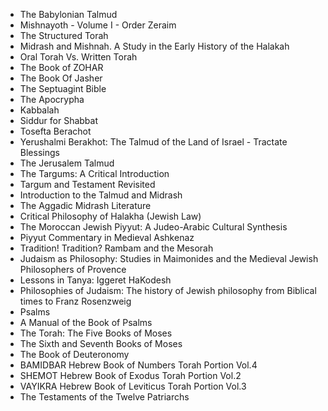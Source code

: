 <ul>
                                <li><a target="_blank" href="https://github.com/manjunath5496/Jewish-Sacred-Texts/blob/master/jst(1).pdf" style="text-decoration:none;">The Babylonian Talmud </a></li>
                                <li><a target="_blank" href="https://github.com/manjunath5496/Jewish-Sacred-Texts/blob/master/jst(2).pdf" style="text-decoration:none;">Mishnayoth - Volume I - Order Zeraim</a></li>
                                <li><a target="_blank" href="https://github.com/manjunath5496/Jewish-Sacred-Texts/blob/master/jst(3).pdf" style="text-decoration:none;">The Structured Torah</a></li>
  
   <li><a target="_blank" href="https://github.com/manjunath5496/Jewish-Sacred-Texts/blob/master/jst(4).pdf" style="text-decoration:none;">Midrash and Mishnah. A Study in the Early History of the Halakah </a></li>
                                <li><a target="_blank" href="https://github.com/manjunath5496/Jewish-Sacred-Texts/blob/master/jst(5).pdf" style="text-decoration:none;">Oral Torah Vs. Written Torah</a></li>
                                <li><a target="_blank" href="https://github.com/manjunath5496/Jewish-Sacred-Texts/blob/master/jst(6).pdf" style="text-decoration:none;">The Book of ZOHAR</a></li>  
  
   <li><a target="_blank" href="https://github.com/manjunath5496/Jewish-Sacred-Texts/blob/master/jst(7).pdf" style="text-decoration:none;">The Book Of Jasher</a></li>
                                <li><a target="_blank" href="https://github.com/manjunath5496/Jewish-Sacred-Texts/blob/master/jst(8).pdf" style="text-decoration:none;">The Septuagint Bible</a></li> 
  
<li><a target="_blank" href="https://github.com/manjunath5496/Jewish-Sacred-Texts/blob/master/jst(9).pdf" style="text-decoration:none;">The Apocrypha</a></li>   
  
 <li><a target="_blank" href="https://github.com/manjunath5496/Jewish-Sacred-Texts/blob/master/jst(10).pdf" style="text-decoration:none;">Kabbalah </a></li>
                                <li><a target="_blank" href="https://github.com/manjunath5496/Jewish-Sacred-Texts/blob/master/jst(11).pdf" style="text-decoration:none;">Siddur for Shabbat</a></li>
                                <li><a target="_blank" href="https://github.com/manjunath5496/Jewish-Sacred-Texts/blob/master/jst(12).pdf" style="text-decoration:none;">Tosefta Berachot</a></li>
  
   <li><a target="_blank" href="https://github.com/manjunath5496/Jewish-Sacred-Texts/blob/master/jst(13).pdf" style="text-decoration:none;">Yerushalmi Berakhot: The Talmud of the Land of Israel - Tractate Blessings </a></li>
                                <li><a target="_blank" href="https://github.com/manjunath5496/Jewish-Sacred-Texts/blob/master/jst(14).pdf" style="text-decoration:none;">The Jerusalem Talmud</a></li>
                                <li><a target="_blank" href="https://github.com/manjunath5496/Jewish-Sacred-Texts/blob/master/jst(15).pdf" style="text-decoration:none;">The Targums: A Critical Introduction</a></li>  
  
   <li><a target="_blank" href="https://github.com/manjunath5496/Jewish-Sacred-Texts/blob/master/jst(16).pdf" style="text-decoration:none;">Targum and Testament Revisited</a></li>
                          
  <li><a target="_blank" href="https://github.com/manjunath5496/Jewish-Sacred-Texts/blob/master/jst(17).pdf" style="text-decoration:none;">Introduction to the Talmud and Midrash</a></li>
<li><a target="_blank" href="https://github.com/manjunath5496/Jewish-Sacred-Texts/blob/master/jst(18).rar" style="text-decoration:none;">The Aggadic Midrash Literature</a></li>  
  
   <li><a target="_blank" href="https://github.com/manjunath5496/Jewish-Sacred-Texts/blob/master/jst(19).pdf" style="text-decoration:none;">Critical Philosophy of Halakha (Jewish Law)</a></li>
                           
  
   
   <li><a target="_blank" href="https://github.com/manjunath5496/Jewish-Sacred-Texts/blob/master/jst(20).pdf" style="text-decoration:none;">The Moroccan Jewish Piyyut: A Judeo-Arabic Cultural Synthesis </a></li>
                                <li><a target="_blank" href="https://github.com/manjunath5496/Jewish-Sacred-Texts/blob/master/jst(21).pdf" style="text-decoration:none;">Piyyut Commentary in Medieval Ashkenaz</a></li>
                                <li><a target="_blank" href="https://github.com/manjunath5496/Jewish-Sacred-Texts/blob/master/jst(22).pdf" style="text-decoration:none;">Tradition! Tradition? Rambam and the Mesorah</a></li>  
  
   <li><a target="_blank" href="https://github.com/manjunath5496/Jewish-Sacred-Texts/blob/master/jst(23).pdf" style="text-decoration:none;">Judaism as Philosophy: Studies in Maimonides and the Medieval Jewish Philosophers of Provence</a></li>
                          
  <li><a target="_blank" href="https://github.com/manjunath5496/Jewish-Sacred-Texts/blob/master/jst(24).pdf" style="text-decoration:none;">Lessons in Tanya: Iggeret HaKodesh</a></li>
<li><a target="_blank" href="https://github.com/manjunath5496/Jewish-Sacred-Texts/blob/master/jst(25).pdf" style="text-decoration:none;">Philosophies of Judaism: The history of Jewish philosophy from Biblical times to Franz Rosenzweig</a></li>  
  
   <li><a target="_blank" href="https://github.com/manjunath5496/Jewish-Sacred-Texts/blob/master/jst(26).pdf" style="text-decoration:none;">Psalms</a></li>
                            
<li><a target="_blank" href="https://github.com/manjunath5496/Jewish-Sacred-Texts/blob/master/jst(27).pdf" style="text-decoration:none;">A Manual of the Book of Psalms</a></li> 
  
 <li><a target="_blank" href="https://github.com/manjunath5496/Jewish-Sacred-Texts/blob/master/jst(28).pdf" style="text-decoration:none;"> The Torah: The Five Books of Moses</a></li>  
  
   <li><a target="_blank" href="https://github.com/manjunath5496/Jewish-Sacred-Texts/blob/master/jst(29).pdf" style="text-decoration:none;">The Sixth and Seventh Books of Moses</a></li>
                            
<li><a target="_blank" href="https://github.com/manjunath5496/Jewish-Sacred-Texts/blob/master/jst(30).pdf" style="text-decoration:none;">The Book of Deuteronomy</a></li> 
   
  <li><a target="_blank" href="https://github.com/manjunath5496/Jewish-Sacred-Texts/blob/master/jst(31).pdf" style="text-decoration:none;"> BAMIDBAR Hebrew Book of Numbers Torah Portion Vol.4</a></li>  
  
   <li><a target="_blank" href="https://github.com/manjunath5496/Jewish-Sacred-Texts/blob/master/jst(32).pdf" style="text-decoration:none;">SHEMOT Hebrew Book of Exodus Torah Portion Vol.2 </a></li>
                            
<li><a target="_blank" href="https://github.com/manjunath5496/Jewish-Sacred-Texts/blob/master/jst(33).pdf" style="text-decoration:none;">VAYIKRA Hebrew Book of Leviticus Torah Portion Vol.3</a></li>  
  
 <li><a target="_blank" href="https://github.com/manjunath5496/Jewish-Sacred-Texts/blob/master/jst(34).pdf" style="text-decoration:none;">The Testaments of the Twelve Patriarchs</a></li>   
  
  
  
  
  
  
  
  
  
  
  </ul>
